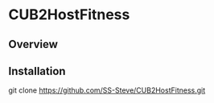 # CUB2HostFitness

## Overview



## Installation

git clone https://github.com/SS-Steve/CUB2HostFitness.git

